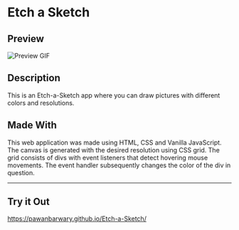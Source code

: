 # Etch a Sketch

## Preview 
![Preview GIF](https://media.giphy.com/media/Ry5uAHeuS4SUMwGiuN/giphy.gif)


## Description
This is an Etch-a-Sketch app where you can draw pictures with different colors and resolutions. 

## Made With

This web application was made using HTML, CSS and Vanilla JavaScript. The canvas is generated with the desired resolution using CSS grid. The grid consists of divs with event listeners that detect hovering mouse movements. The event handler subsequently changes the color of the div in question. 

---

## Try it Out

https://pawanbarwary.github.io/Etch-a-Sketch/
